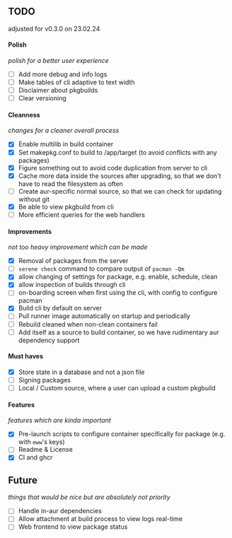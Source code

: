 ## TODO
adjusted for v0.3.0 on 23.02.24

#### Polish 
*polish for a better user experience*
- [ ] Add more debug and info logs
- [ ] Make tables of cli adaptive to text width
- [ ] Disclaimer about pkgbuilds
- [ ] Clear versioning

#### Cleanness
*changes for a cleaner overall process*
- [X] Enable multilib in build container
- [X] Set makepkg.conf to build to /app/target (to avoid conflicts with any packages)
- [X] Figure something out to avoid code duplication from server to cli
- [X] Cache more data inside the sources after upgrading, so that we don't have to read the filesystem as often
- [ ] Create aur-specific normal source, so that we can check for updating without git
- [X] Be able to view pkgbuild from cli
- [ ] More efficient queries for the web handlers

#### Improvements
*not too heavy improvement which can be made*
- [X] Removal of packages from the server
- [ ] `serene check` command to compare output of `pacman -Qm`
- [X] allow changing of settings for package, e.g. enable, schedule, clean
- [X] allow inspection of builds through cli
- [ ] on-boarding screen when first using the cli, with config to configure pacman
- [X] Build cli by default on server
- [ ] Pull runner image automatically on startup and periodically
- [ ] Rebuild cleaned when non-clean containers fail
- [ ] Add itself as a source to build container, so we have rudimentary aur dependency support

#### Must haves
- [X] Store state in a database and not a json file
- [ ] Signing packages
- [ ] Local / Custom source, where a user can upload a custom pkgbuild

#### Features
*features which are kinda important*
- [X] Pre-launch scripts to configure container specifically for package (e.g. with `eww`'s keys)
- [ ] Readme & License
- [X] CI and ghcr

## Future
*things that would be nice but are absolutely not priority*
- [ ] Handle in-aur dependencies
- [ ] Allow attachment at build process to view logs real-time
- [ ] Web frontend to view package status